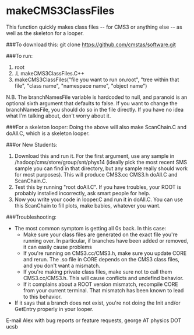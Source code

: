 makeCMS3ClassFiles
===============

This function quickly makes class files -- for CMS3 or anything else -- as well as the skeleton for a looper.

###To download this:
git clone https://github.com/cmstas/software.git

###To run:
  1.  root
  2.  .L makeCMS3ClassFiles.C++
  3.  makeCMS3ClassFiles("file you want to run on.root", "tree within that file", "class name", "namespace name", "object name")

N.B. The branchNamesFile variable is hardcoded to null, and paranoid is an optional sixth argument that defaults to false.  If you want to change the branchNamesFile, you should do so in the file directly.  If you have no idea what I'm talking about, don't worry about it.  

###For a skeleton looper:
  Doing the above will also make ScanChain.C and doAll.C, which is a skeleton looper.  

###or New Students:
  1.  Download this and run it.  For the first argument, use any sample in /hadoop/cms/store/group/snt/phys14 (ideally pick the most recent SMS sample you can find in that directory, but any sample really should work for most purposes).  This will produce CMS3.cc CMS3.h doAll.C and ScanChain.C.  
  2.  Test this by running "root doAll.C".  If you have troubles, your ROOT is probably installed incorrectly, ask smart people for help.
  3.  Now you write your code in looper.C and run it in doAll.C.  You can use this ScanChain to fill plots, make babies, whatever you want.  

###Troubleshooting: 
  - The most common symptom is getting all 0s back.  In this case:
    - Make sure your class files are generated on the exact file you're running over.  In particular, if branches have been added or removed, it can easily cause problems
    - If you're running on CMS3.cc/CMS3.h, make sure you update CORE and rerun.  The .so file in CORE depends on the CMS3 class files, and you don't want a mismatch.
    - If you're making private class files, make sure not to call them CMS3.cc/CMS3.h.  This will cause conflicts and undefind behavior.
    - If it complains about a ROOT version mismatch, recompile CORE from your current terminal.  That mismatch has been known to lead to this behavior.  
  - If it says that a branch does not exist, you're not doing the Init and/or GetEntry properly in your looper.

E-mail Alex with bug reports or feature requests, george AT physics DOT ucsb
